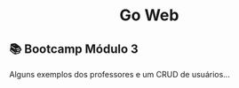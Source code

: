 <h1 align="center">Go Web</h1> 

## 📚 Bootcamp Módulo 3  <a	name="sobre"></a>

 <p align="justify">Alguns exemplos dos professores e um CRUD de usuários...</p>
